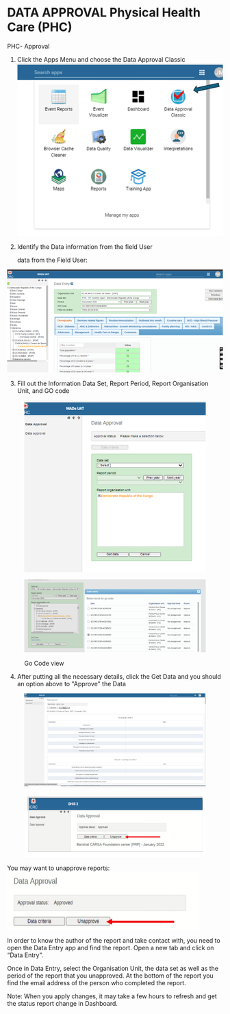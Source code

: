 # DATA APPROVAL  Physical Health Care (PHC)

PHC- Approval

1. Click the Apps Menu and choose the Data Approval Classic![](<../../../.gitbook/assets/image (42) (1).png>)
2.  Identify the Data information from the field User

    data from the Field User:

![](<../../../.gitbook/assets/image (43) (1).png>)

3. Fill out the Information Data Set, Report Period, Report Organisation Unit, and GO code

<figure><img src="../../../.gitbook/assets/image (44) (1).png" alt=""><figcaption></figcaption></figure>

<figure><img src="../../../.gitbook/assets/image (45) (1).png" alt=""><figcaption><p>Go Code view</p></figcaption></figure>

4. After putting all the necessary details, click the Get Data and you should an option above to "Approve" the Data

<figure><img src="../../../.gitbook/assets/image (46) (1).png" alt=""><figcaption></figcaption></figure>

<figure><img src="../../../.gitbook/assets/image (47) (1).png" alt=""><figcaption></figcaption></figure>

You may want to unapprove reports:\
![](<../../../.gitbook/assets/image (48) (1).png>)



In order to know the author of the report and take contact with, you need to open the Data Entry app and find the report. Open a new tab and click on “Data Entry”.

Once in Data Entry, select the Organisation Unit, the data set as well as the period of the report that you unapproved. At the bottom of the report you find the email address of the person who completed the report.

Note: When you apply changes, it may take a few hours to refresh and get the status report change in Dashboard.
